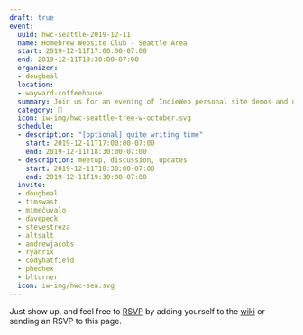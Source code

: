 ```yaml
---
draft: true
event:
  uuid: hwc-seattle-2019-12-11
  name: Homebrew Website Club - Seattle Area
  start: 2019-12-11T17:00:00-07:00
  end: 2019-12-11T19:30:00-07:00
  organizer:
  - dougbeal
  location:
  - wayward-coffeehouse
  summary: Join us for an evening of IndieWeb personal site demos and discussions!
  category: 🌲
  icon: iw-img/hwc-seattle-tree-w-october.svg
  schedule:
  - description: "[optional] quite writing time"
    start: 2019-12-11T17:00:00-07:00
    end: 2019-12-11T18:30:00-07:00
  - description: meetup, discussion, updates
    start: 2019-12-11T18:30:00-07:00
    end: 2019-12-11T19:30:00-07:00
  invite:
  - dougbeal
  - timswast
  - mimečuvalo
  - davepeck
  - stevestreza
  - altsalt
  - andrewjacobs
  - ryanrix
  - codyhatfield 
  - phedhex
  - blturner 
  icon: iw-img/hwc-sea.svg
---
```


Just show up, and feel free to [RSVP](https://indieweb.org/rsvp) by adding yourself to the [wiki]({{<indieweb-wiki-hwc>}}) or sending an RSVP to this page.
